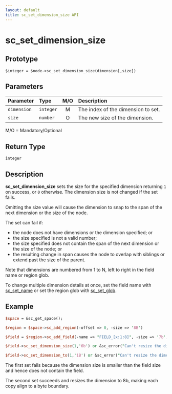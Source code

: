 ```yaml
---
layout: default
title: sc_set_dimension_size API
---
```



sc_set_dimension_size
=====================


Prototype
---------

```
$integer = $node->sc_set_dimension_size(dimension[,size])
```


Parameters
----------

| Parameter   | Type      | M/O | Description                                    |
|:------------|:----------|:---:|:-----------------------------------------------|
| `dimension` | `integer` |  M  | The index of the dimension to set.             |
| `size`      | `number`  |  O  | The new size of the dimension.                 |

M/O = Mandatory/Optional


Return Type
-----------

`integer`


Description
-----------

**sc_set_dimension_size** sets the size for the specified dimension returning
`1` on success, or `0` otherwise.  The dimension size is not changed if the
set fails.

Omitting the size value will cause the dimension to snap to the span of the
next dimension or the size of the node.

The set can fail if:

- the node does not have dimensions or the dimension specified; or
- the size specified is not a valid number;
- the size specified does not contain the span of the next dimension or the
  size of the node; or
- the resulting change in span causes the node to overlap with siblings or 
  extend past the size of the parent.

Note that dimensions are numbered from 1 to N, left to right in the 
field name or region glob.

To change multiple dimension details at once, set the field name with 
[sc_set_name]() or set the region glob with [sc_set_glob]().


Example
-------

```perl
$space = &sc_get_space();

$region = $space->sc_add_region(-offset => 0, -size => '8B')

$field = $region->sc_add_field(-name => "FIELD_[x:1:8]", -size => '7b', ...);

$field->sc_set_dimension_size(1,'6b') or &sc_error("Can't resize the dimension");

$field->sc_set_dimension_to(1,'1B') or &sc_error("Can't resize the dimension");
```

The first set fails because the dimension size is smaller than the field size
and hence does not contain the field.

The second set succeeds and resizes the dimension to 8b, making each copy align
to a byte boundary.
